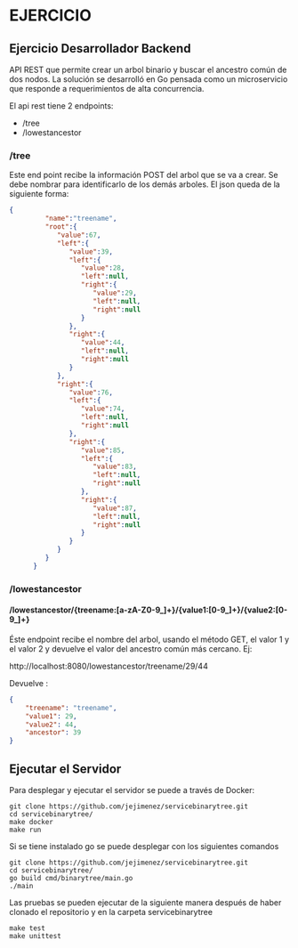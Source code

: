 # EJERCICIO
## Ejercicio Desarrollador Backend

API REST que permite crear un arbol binario y buscar el ancestro común de dos nodos.
La solución se desarrolló en Go pensada como un microservicio que responde a requerimientos de alta concurrencia.

El api rest tiene 2 endpoints:

- /tree 
- /lowestancestor

### /tree
Este end point recibe la información POST del arbol que se va a crear. Se debe nombrar para identificarlo de los demás arboles. El json queda de la siguiente forma:

```json
{
         "name":"treename",
         "root":{
            "value":67,
            "left":{
               "value":39,
               "left":{
                  "value":28,
                  "left":null,
                  "right":{
                     "value":29,
                     "left":null,
                     "right":null
                  }
               },
               "right":{
                  "value":44,
                  "left":null,
                  "right":null
               }
            },
            "right":{
               "value":76,
               "left":{
                  "value":74,
                  "left":null,
                  "right":null
               },
               "right":{
                  "value":85,
                  "left":{
                     "value":83,
                     "left":null,
                     "right":null
                  },
                  "right":{
                     "value":87,
                     "left":null,
                     "right":null
                  }
               }
            }
         }
      }

```
### /lowestancestor
#### /lowestancestor/{treename:[a-zA-Z0-9_]+}/{value1:[0-9_]+}/{value2:[0-9_]+}
Éste endpoint recibe el nombre del arbol, usando el método GET, el valor 1 y el valor 2 y devuelve el valor del ancestro común más cercano. Ej:

http://localhost:8080/lowestancestor/treename/29/44

Devuelve :
```json
{
    "treename": "treename",
    "value1": 29,
    "value2": 44,
    "ancestor": 39
}

```
## Ejecutar el Servidor
Para desplegar y ejecutar el servidor se puede a través de Docker:

    git clone https://github.com/jejimenez/servicebinarytree.git
    cd servicebinarytree/
    make docker
    make run

Si se tiene instalado go se puede desplegar con los siguientes comandos

    git clone https://github.com/jejimenez/servicebinarytree.git
    cd servicebinarytree/
    go build cmd/binarytree/main.go 
    ./main

Las pruebas se pueden ejecutar de la siguiente manera después de haber clonado el repositorio y en la carpeta servicebinarytree

    make test
    make unittest
